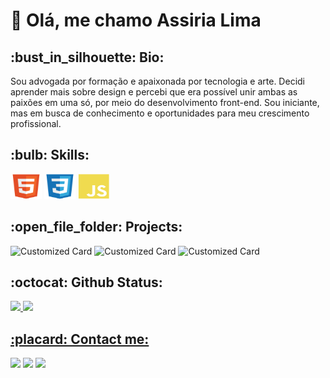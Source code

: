<h1> 👋 Olá, me chamo Assiria Lima </h1>

<h2> :bust_in_silhouette: Bio: </h2>
<p>Sou advogada por formação e apaixonada por tecnologia e arte. Decidi aprender mais sobre design e percebi que era possível unir ambas as paixões em uma só, por meio do desenvolvimento front-end. Sou iniciante, mas em busca de conhecimento e oportunidades para meu crescimento profissional.</p>

<h2> :bulb: Skills:</h2>
<div>
  <img alt="HTML5" height="40" width="50" src="https://raw.githubusercontent.com/devicons/devicon/master/icons/html5/html5-original.svg">
  <img alt="CSS3" height="40" width="50" src="https://raw.githubusercontent.com/devicons/devicon/master/icons/css3/css3-original.svg">
  <img alt="Rafa-Js" height="40" width="50" src="https://raw.githubusercontent.com/devicons/devicon/master/icons/javascript/javascript-plain.svg">
</div>

<h2> :open_file_folder: Projects:</h2>

![Customized Card](https://github-readme-stats.vercel.app/api/pin?username=limaassiria&repo=limaassiria.github.io&title_color=DD6387&icon_color=72CDEC&text_color=9f9f9f&bg_color=282A36)
![Customized Card](https://github-readme-stats.vercel.app/api/pin?username=limaassiria&repo=portfoliorocket.github.io&title_color=DD6387&icon_color=72CDEC&text_color=9f9f9f&bg_color=282A36)
![Customized Card](https://github-readme-stats.vercel.app/api/pin?username=limaassiria&repo=socialtreerocket.github.io&title_color=DD6387&icon_color=72CDEC&text_color=9f9f9f&bg_color=282A36)
 
<h2> :octocat: Github Status:</h2>

<div>
  <a href="https://github.com/limaassiria">
  <img height="150em" src="https://github-readme-stats.vercel.app/api?username=limaassiria&show_icons=true&theme=dracula&include_all_commits=true&count_private=true"/>
  <img height="150em" src="https://github-readme-stats.vercel.app/api/top-langs/?username=limaassiria&layout=compact&langs_count=7&theme=dracula"/>
</div>

<h2> :placard: Contact me:</h2>
<div> 
   <a href="https://instagram.com/assiria_lima" target="_blank"><img src="https://img.shields.io/badge/-Instagram-%23E4405F?style=for-the-badge&logo=instagram&logoColor=white" target="_blank"></a>
  <a href = "mailto:limaassiria.contato@gmail.com"><img src="https://img.shields.io/badge/-Gmail-%23333?style=for-the-badge&logo=gmail&logoColor=white" target="_blank"></a>
  <a href="https://www.linkedin.com/in/assiria-lima-30975a16b/" target="_blank"><img src="https://img.shields.io/badge/-LinkedIn-%230077B5?style=for-the-badge&logo=linkedin&logoColor=white" target="_blank"></a> 
</div>
